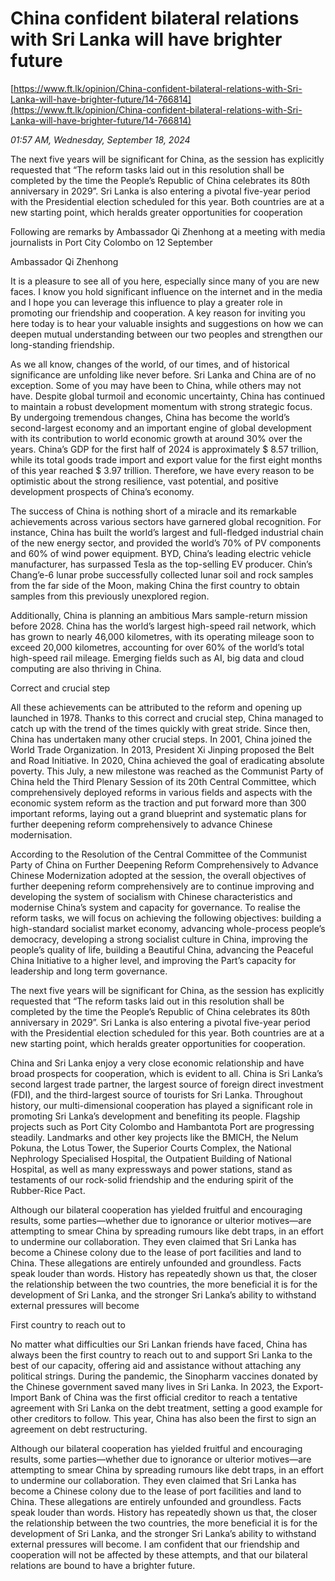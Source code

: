 # China confident bilateral relations with Sri Lanka will have brighter future

[https://www.ft.lk/opinion/China-confident-bilateral-relations-with-Sri-Lanka-will-have-brighter-future/14-766814](https://www.ft.lk/opinion/China-confident-bilateral-relations-with-Sri-Lanka-will-have-brighter-future/14-766814)

*01:57 AM, Wednesday, September 18, 2024*

The next five years will be significant for China, as the session has explicitly requested that “The reform tasks laid out in this resolution shall be completed by the time the People’s Republic of China celebrates its 80th anniversary in 2029”. Sri Lanka is also entering a pivotal five-year period with the Presidential election scheduled for this year. Both countries are at a new starting point, which heralds greater opportunities for cooperation

Following are remarks by Ambassador Qi Zhenhong at a meeting with media journalists in Port City Colombo on 12 September

Ambassador Qi Zhenhong

It is a pleasure to see all of you here, especially since many of you are new faces. I know you hold significant influence on the internet and in the media and I hope you can leverage this influence to play a greater role in promoting our friendship and cooperation. A key reason for inviting you here today is to hear your valuable insights and suggestions on how we can deepen mutual understanding between our two peoples and strengthen our long-standing friendship.

As we all know, changes of the world, of our times, and of historical significance are unfolding like never before. Sri Lanka and China are of no exception. Some of you may have been to China, while others may not have. Despite global turmoil and economic uncertainty, China has continued to maintain a robust development momentum with strong strategic focus. By undergoing tremendous changes, China has become the world’s second-largest economy and an important engine of global development with its contribution to world economic growth at around 30% over the years. China’s GDP for the first half of 2024 is approximately $ 8.57 trillion, while its total goods trade import and export value for the first eight months of this year reached $ 3.97 trillion. Therefore, we have every reason to be optimistic about the strong resilience, vast potential, and positive development prospects of China’s economy.

The success of China is nothing short of a miracle and its remarkable achievements across various sectors have garnered global recognition. For instance, China has built the world’s largest and full-fledged industrial chain of the new energy sector, and provided the world’s 70% of PV components and 60% of wind power equipment. BYD, China’s leading electric vehicle manufacturer, has surpassed Tesla as the top-selling EV producer. Chin’s Chang’e-6 lunar probe successfully collected lunar soil and rock samples from the far side of the Moon, making China the first country to obtain samples from this previously unexplored region.

Additionally, China is planning an ambitious Mars sample-return mission before 2028. China has the world’s largest high-speed rail network, which has grown to nearly 46,000 kilometres, with its operating mileage soon to exceed 20,000 kilometres, accounting for over 60% of the world’s total high-speed rail mileage. Emerging fields such as AI, big data and cloud computing are also thriving in China.

Correct and crucial step

All these achievements can be attributed to the reform and opening up launched in 1978. Thanks to this correct and crucial step, China managed to catch up with the trend of the times quickly with great stride. Since then, China has undertaken many other crucial steps. In 2001, China joined the World Trade Organization. In 2013, President Xi Jinping proposed the Belt and Road Initiative. In 2020, China achieved the goal of eradicating absolute poverty. This July, a new milestone was reached as the Communist Party of China held the Third Plenary Session of its 20th Central Committee, which comprehensively deployed reforms in various fields and aspects with the economic system reform as the traction and put forward more than 300 important reforms, laying out a grand blueprint and systematic plans for further deepening reform comprehensively to advance Chinese modernisation.

According to the Resolution of the Central Committee of the Communist Party of China on Further Deepening Reform Comprehensively to Advance Chinese Modernization adopted at the session, the overall objectives of further deepening reform comprehensively are to continue improving and developing the system of socialism with Chinese characteristics and modernise China’s system and capacity for governance. To realise the reform tasks, we will focus on achieving the following objectives: building a high-standard socialist market economy, advancing whole-process people’s democracy, developing a strong socialist culture in China, improving the people’s quality of life, building a Beautiful China, advancing the Peaceful China Initiative to a higher level, and improving the Part’s capacity for leadership and long term governance.

The next five years will be significant for China, as the session has explicitly requested that “The reform tasks laid out in this resolution shall be completed by the time the People’s Republic of China celebrates its 80th anniversary in 2029”. Sri Lanka is also entering a pivotal five-year period with the Presidential election scheduled for this year. Both countries are at a new starting point, which heralds greater opportunities for cooperation.

China and Sri Lanka enjoy a very close economic relationship and have broad prospects for cooperation, which is evident to all. China is Sri Lanka’s second largest trade partner, the largest source of foreign direct investment (FDI), and the third-largest source of tourists for Sri Lanka. Throughout history, our multi-dimensional cooperation has played a significant role in promoting Sri Lanka’s development and benefiting its people. Flagship projects such as Port City Colombo and Hambantota Port are progressing steadily. Landmarks and other key projects like the BMICH, the Nelum Pokuna, the Lotus Tower, the Superior Courts Complex, the National Nephrology Specialised Hospital, the Outpatient Building of National Hospital, as well as many expressways and power stations, stand as testaments of our rock-solid friendship and the enduring spirit of the Rubber-Rice Pact.

Although our bilateral cooperation has yielded fruitful and encouraging results, some parties—whether due to ignorance or ulterior motives—are attempting to smear China by spreading rumours like debt traps, in an effort to undermine our collaboration. They even claimed that Sri Lanka has become a Chinese colony due to the lease of port facilities and land to China. These allegations are entirely unfounded and groundless. Facts speak louder than words. History has repeatedly shown us that, the closer the relationship between the two countries, the more beneficial it is for the development of Sri Lanka, and the stronger Sri Lanka’s ability to withstand external pressures will become

First country to reach out to

No matter what difficulties our Sri Lankan friends have faced, China has always been the first country to reach out to and support Sri Lanka to the best of our capacity, offering aid and assistance without attaching any political strings. During the pandemic, the Sinopharm vaccines donated by the Chinese government saved many lives in Sri Lanka. In 2023, the Export-Import Bank of China was the first official creditor to reach a tentative agreement with Sri Lanka on the debt treatment, setting a good example for other creditors to follow. This year, China has also been the first to sign an agreement on debt restructuring.

Although our bilateral cooperation has yielded fruitful and encouraging results, some parties—whether due to ignorance or ulterior motives—are attempting to smear China by spreading rumours like debt traps, in an effort to undermine our collaboration. They even claimed that Sri Lanka has become a Chinese colony due to the lease of port facilities and land to China. These allegations are entirely unfounded and groundless. Facts speak louder than words. History has repeatedly shown us that, the closer the relationship between the two countries, the more beneficial it is for the development of Sri Lanka, and the stronger Sri Lanka’s ability to withstand external pressures will become. I am confident that our friendship and cooperation will not be affected by these attempts, and that our bilateral relations are bound to have a brighter future.

